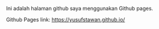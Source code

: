 Ini adalah halaman github saya menggunakan Github pages.

Github Pages link: https://yusufstawan.github.io/

